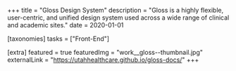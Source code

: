 +++
title = "Gloss Design System"
description = "Gloss is a highly flexible, user-centric, and unified design system used across a wide range of clinical and academic sites."
date = 2020-01-01

[taxonomies]
tasks = ["Front-End"]

[extra]
featured = true
featuredImg = "work__gloss--thumbnail.jpg"
externalLink = "https://utahhealthcare.github.io/gloss-docs/"
+++
